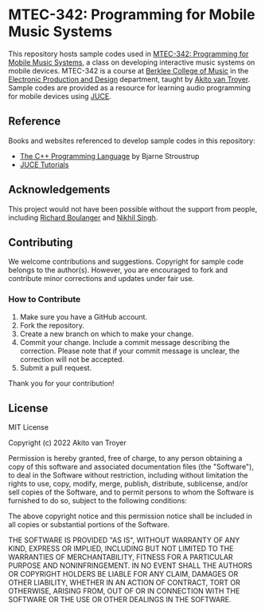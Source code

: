 # MTEC-342: Programming for Mobile Music Systems

This repository hosts sample codes used in [MTEC-342: Programming for Mobile Music Systems](https://college.berklee.edu/courses/mtec-342), a class on developing interactive music systems on mobile devices. MTEC-342 is a course at [Berklee College of Music](https://www.berklee.edu/) in the [Electronic Production and Design](https://college.berklee.edu/electronic-production-design) department, taught by [Akito van Troyer](https://vantroyer.com/). Sample codes are provided as a resource for learning audio programming for mobile devices using [JUCE](https://juce.com/).

## Reference
Books and websites referenced to develop sample codes in this repository:

- [The C++ Programming Language](https://www.informit.com/store/c-plus-plus-programming-language-9780321563842) by Bjarne Stroustrup
- [JUCE Tutorials](https://juce.com/learn/tutorials)

## Acknowledgements
This project would not have been possible without the support from people, including [Richard Boulanger](https://www.csounds.com/boulanger/) and [Nikhil Singh](https://web.media.mit.edu/~nsingh1/About/).

## Contributing
We welcome contributions and suggestions. Copyright for sample code belongs to the author(s). However, you are encouraged to fork and contribute minor corrections and updates under fair use.

### How to Contribute

1. Make sure you have a GitHub account.
2. Fork the repository.
3. Create a new branch on which to make your change.
4. Commit your change. Include a commit message describing the correction. Please note that if your commit message is unclear, the correction will not be accepted.
5. Submit a pull request.

Thank you for your contribution!

## License
MIT License

Copyright (c) 2022 Akito van Troyer

Permission is hereby granted, free of charge, to any person obtaining a copy
of this software and associated documentation files (the "Software"), to deal
in the Software without restriction, including without limitation the rights
to use, copy, modify, merge, publish, distribute, sublicense, and/or sell
copies of the Software, and to permit persons to whom the Software is
furnished to do so, subject to the following conditions:

The above copyright notice and this permission notice shall be included in all
copies or substantial portions of the Software.

THE SOFTWARE IS PROVIDED "AS IS", WITHOUT WARRANTY OF ANY KIND, EXPRESS OR
IMPLIED, INCLUDING BUT NOT LIMITED TO THE WARRANTIES OF MERCHANTABILITY,
FITNESS FOR A PARTICULAR PURPOSE AND NONINFRINGEMENT. IN NO EVENT SHALL THE
AUTHORS OR COPYRIGHT HOLDERS BE LIABLE FOR ANY CLAIM, DAMAGES OR OTHER
LIABILITY, WHETHER IN AN ACTION OF CONTRACT, TORT OR OTHERWISE, ARISING FROM,
OUT OF OR IN CONNECTION WITH THE SOFTWARE OR THE USE OR OTHER DEALINGS IN THE
SOFTWARE.